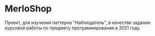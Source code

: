 # MerloShop
Проект, для изучения паттерна "Наблюдатель", в качестве задания курсовой работы по предмету программирования в 2021 году.
